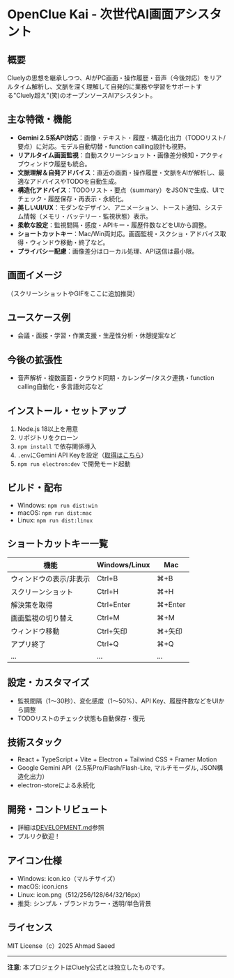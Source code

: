# OpenClue Kai - 次世代AI画面アシスタント

## 概要
Cluelyの思想を継承しつつ、AIがPC画面・操作履歴・音声（今後対応）をリアルタイム解析し、文脈を深く理解して自発的に業務や学習をサポートする"Cluely超え"(笑)のオープンソースAIアシスタント。

## 主な特徴・機能
- **Gemini 2.5系API対応**：画像・テキスト・履歴・構造化出力（TODOリスト/要点）に対応。モデル自動切替・function calling設計も視野。
- **リアルタイム画面監視**：自動スクリーンショット・画像差分検知・アクティブウィンドウ履歴も統合。
- **文脈理解＆自発アドバイス**：直近の画面・操作履歴・文脈をAIが解析し、最適なアドバイスやTODOを自動生成。
- **構造化アドバイス**：TODOリスト・要点（summary）をJSONで生成、UIでチェック・履歴保存・再表示・永続化。
- **美しいUI/UX**：モダンなデザイン、アニメーション、トースト通知、システム情報（メモリ・バッテリー・監視状態）表示。
- **柔軟な設定**：監視間隔・感度・APIキー・履歴件数などをUIから調整。
- **ショートカットキー**：Mac/Win両対応。画面監視・スクショ・アドバイス取得・ウィンドウ移動・終了など。
- **プライバシー配慮**：画像差分はローカル処理、API送信は最小限。

## 画面イメージ
（スクリーンショットやGIFをここに追加推奨）

## ユースケース例
- 会議・面接・学習・作業支援・生産性分析・休憩提案など

## 今後の拡張性
- 音声解析・複数画面・クラウド同期・カレンダー/タスク連携・function calling自動化・多言語対応など

## インストール・セットアップ
1. Node.js 18以上を用意
2. リポジトリをクローン
3. `npm install` で依存関係導入
4. `.env`にGemini API Keyを設定（[取得はこちら](https://makersuite.google.com/app/apikey)）
5. `npm run electron:dev` で開発モード起動

## ビルド・配布
- Windows: `npm run dist:win`
- macOS: `npm run dist:mac`
- Linux: `npm run dist:linux`

## ショートカットキー一覧
| 機能 | Windows/Linux | Mac |
|------|---------------|-----|
| ウィンドウの表示/非表示 | Ctrl+B | ⌘+B |
| スクリーンショット | Ctrl+H | ⌘+H |
| 解決策を取得 | Ctrl+Enter | ⌘+Enter |
| 画面監視の切り替え | Ctrl+M | ⌘+M |
| ウィンドウ移動 | Ctrl+矢印 | ⌘+矢印 |
| アプリ終了 | Ctrl+Q | ⌘+Q |
| ... | ... | ... |

## 設定・カスタマイズ
- 監視間隔（1〜30秒）、変化感度（1〜50%）、API Key、履歴件数などをUIから調整
- TODOリストのチェック状態も自動保存・復元

## 技術スタック
- React + TypeScript + Vite + Electron + Tailwind CSS + Framer Motion
- Google Gemini API（2.5系Pro/Flash/Flash-Lite, マルチモーダル, JSON構造化出力）
- electron-storeによる永続化

## 開発・コントリビュート
- 詳細は[DEVELOPMENT.md](./DEVELOPMENT.md)参照
- プルリク歓迎！

## アイコン仕様
- Windows: icon.ico（マルチサイズ）
- macOS: icon.icns
- Linux: icon.png（512/256/128/64/32/16px）
- 推奨: シンプル・ブランドカラー・透明/単色背景

## ライセンス
MIT License（c）2025 Ahmad Saeed

---

**注意**: 本プロジェクトはCluely公式とは独立したものです。
